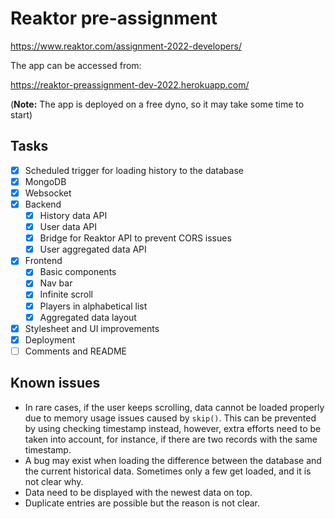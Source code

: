 # Reaktor pre-assignment

<https://www.reaktor.com/assignment-2022-developers/>

The app can be accessed from:

<https://reaktor-preassignment-dev-2022.herokuapp.com/>

(**Note:** The app is deployed on a free dyno, so it may take some time to start)

## Tasks

- [x] Scheduled trigger for loading history to the database
- [x] MongoDB
- [x] Websocket
- [x] Backend
  - [x] History data API
  - [x] User data API
  - [x] Bridge for Reaktor API to prevent CORS issues
  - [x] User aggregated data API
- [x] Frontend
  - [x] Basic components
  - [x] Nav bar
  - [x] Infinite scroll
  - [x] Players in alphabetical list
  - [x] Aggregated data layout
- [x] Stylesheet and UI improvements
- [x] Deployment
- [ ] Comments and README

## Known issues

- In rare cases, if the user keeps scrolling, data cannot be loaded properly due to memory usage issues caused by `skip()`. This can be prevented by using checking timestamp instead, however, extra efforts need to be taken into account, for instance, if there are two records with the same timestamp.
- A bug may exist when loading the difference between the database and the current historical data. Sometimes only a few get loaded, and it is not clear why.
- Data need to be displayed with the newest data on top.
- Duplicate entries are possible but the reason is not clear.
